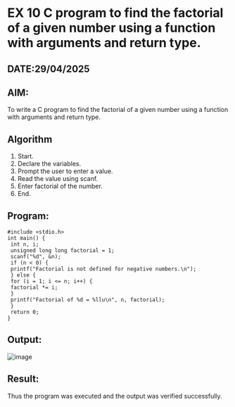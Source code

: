 # EX 10 C program to find the factorial of a given number using a function with arguments and return type.
## DATE:29/04/2025
## AIM:
To write a C program to find the factorial of a given number using a function with arguments and return type.

## Algorithm
1. Start.
2. Declare the variables.
3. Prompt the user to enter a value.
4. Read the value using scanf.
5. Enter factorial of the number.
6. End.
## Program:
```
#include <stdio.h>
int main() {
 int n, i;
 unsigned long long factorial = 1;
 scanf("%d", &n);
 if (n < 0) {
 printf("Factorial is not defined for negative numbers.\n");
 } else {
 for (i = 1; i <= n; i++) {
 factorial *= i;
 }
 printf("Factorial of %d = %llu\n", n, factorial);
 }
 return 0;
}
```

## Output:
![image](https://github.com/user-attachments/assets/b1d913d6-06c1-4e67-9af5-b306b5f06d8a)



## Result:
Thus the program was executed and the output was verified successfully.
